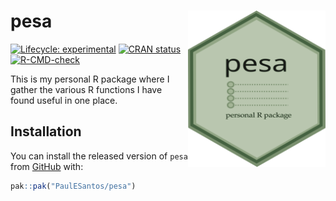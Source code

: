 
<!-- README.md is generated from README.Rmd. Please edit that file -->

# pesa <a href='https://github.com/PaulESantos/pesa'><img src='man/figures/pesa_logo.svg' align="right" height="250" width="220" /></a>

<!-- badges: start -->

[![Lifecycle:
experimental](https://img.shields.io/badge/lifecycle-experimental-orange.svg)](https://lifecycle.r-lib.org/articles/stages.html#experimental)
[![CRAN
status](https://www.r-pkg.org/badges/version/pesa)](https://CRAN.R-project.org/package=pesa)
[![R-CMD-check](https://github.com/PaulESantos/pesa/workflows/R-CMD-check/badge.svg)](https://github.com/PaulESantos/pesa/actions)
<!-- badges: end -->

This is my personal R package where I gather the various R functions I
have found useful in one place.

## Installation

You can install the released version of `pesa` from
[GitHub](https://github.com/) with:

``` r
pak::pak("PaulESantos/pesa")
```
